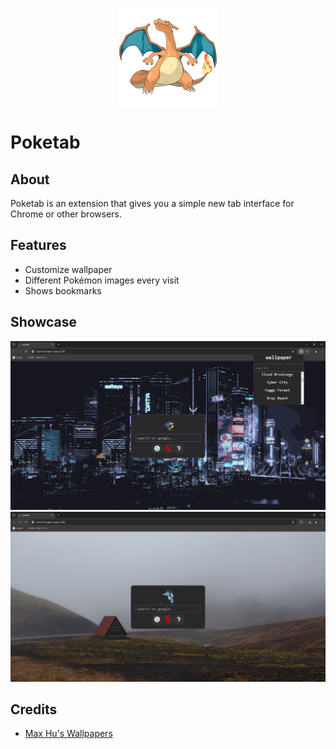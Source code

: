 <p align="center">
  <img id="charzard" src="./src/pokemons/006.png">
  <h1 style="font-align: center;">Poketab</h1>
</p>

## About
Poketab is an extension that gives you a simple new tab interface for Chrome or other browsers.

## Features
- Customize wallpaper
- Different Pokémon images every visit
- Shows bookmarks

## Showcase
![Showcase 1](./images/1.png)
![Showcase 2](./images/2.png)

## Credits
- [Max Hu's Wallpapers](https://github.com/maxhu08/wallpapers)
